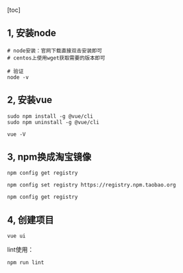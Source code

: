 [toc]



## 1, 安装node

```shell
# node安装：官网下载直接双击安装即可
# centos上使用wget获取需要的版本即可

# 验证
node -v
```





## 2, 安装vue

```shell
sudo npm install -g @vue/cli
sudo npm uninstall -g @vue/cli

vue -V
```



## 3, npm换成淘宝镜像

```shell
npm config get registry

npm config set registry https://registry.npm.taobao.org

npm config get registry
```







## 4, 创建项目

```shell
vue ui
```









lint使用：

```shell
npm run lint
```



